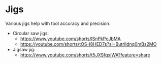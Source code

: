 # Jigs

Various jigs help with tool accuracy and precision.

- Circular saw jigs:
  - https://www.youtube.com/shorts/lSnPkPcJbMA
  - https://youtube.com/shorts/tOS-I8HED7s?si=ButriIdnq0mBs2MO
- Jigsaw jig:
  - https://www.youtube.com/shorts/t5JXSfqxjWA?feature=share
